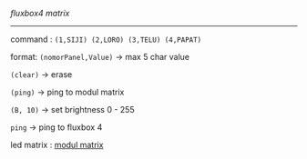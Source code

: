 *fluxbox4 matrix*

---

 command : `(1,SIJI) (2,LORO) (3,TELU) (4,PAPAT)`

 format: `(nomorPanel,Value)` -> max 5 char value

`(clear)` -> erase

 `(ping)` -> ping to modul matrix

 `(B, 10)` -> set brightness 0 - 255

 `ping` -> ping to fluxbox 4


led matrix : [modul matrix](https://github.com/galsp/modul-matrix-get-masuk)

